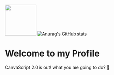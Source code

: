 <img src="https://avatars.githubusercontent.com/u/178961217?v=4" width="100"></img>
[![Anurag's GitHub stats](https://github-readme-stats.vercel.app/api?username=CleanCode-developer)](https://github.com/anuraghazra/github-readme-stats)
# Welcome to my Profile
CanvaScript 2.0 is out! what you are going to do? 👀




